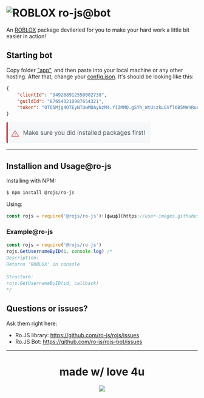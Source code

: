 # <img src="https://doy2mn9upadnk.cloudfront.net/uploads/default/original/4X/0/e/e/0eeeb19633422b1241f4306419a0f15f39d58de9.png" alt="ROBLOX" width="30"/> ro-js@bot

An [ROBLOX](https://roblox.com) package devileried for you to make your hard work a little bit easier in action!

## Starting bot

Copy folder ["app"](https://github.com/ro-js/rojs-bot/tree/main/app), and then paste into your local machine or any other hosting. 
After that, change your [config.json](https://github.com/ro-js/rojs-bot/blob/main/app/config.json). It's should be looking like this:
```json
{
	"clientId": "949288912550002738",
	"guildId": "876543210987654321",
	"token": "OTQ5Mjg4OTEyNTUwMDAyNzM4.YiIMMQ.gSYh_WtUszkLGVfl6B5MWnRucGs"
}
```
[![warn1](https://raw.githubusercontent.com/ro-js/rojs/docs/фыцф.PNG)](#)

----------------

## Installion and Usage@ro-js
Installing with NPM:
```bash
$ npm install @rojs/ro-js
```
Using:
```js
const rojs = require('@rojs/ro-js')![фыцф](https://user-images.githubusercontent.com/100857666/156768082-4da44ad8-3927-4d48-9320-7dbd8db0fed3.png)![фыцф](https://user-images.githubusercontent.com/100857666/156768085-ccce11a2-63dc-427d-a3a9-7b801470c046.png)


```
### Example@ro-js
```js
const rojs = require('@rojs/ro-js')
rojs.GetUsernameByID(1, console.log) /* 
Description:
Returns 'ROBLOX' in console

Structure:
rojs.GetUsernameByID(id, callback)
*/
```
## Questions or issues?
Ask them right here:
- Ro.JS library: https://github.com/ro-js/rojs/issues
- Ro.JS Bot: https://github.com/ro-js/rojs-bot/issues

------------------
<div align="center">
  <h1>made w/ love 4u</h1>
  <img src="https://avatars.githubusercontent.com/u/81084648?s=48&v=4"><!--avatars github user content ate-->
</div>
